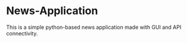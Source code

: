 # News-Application
This is a simple python-based news application made with GUI and API connectivity.
